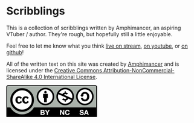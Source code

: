 # Scribblings

This is a collection of scribblings written by Amphimancer, an aspiring VTuber / author.
They're rough, but hopefully still a little enjoyable.

Feel free to let me know what you think [live on stream](https://www.twitch.tv/amphimancer), [on youtube](https://www.youtube.com/@Amphimancer), or [on github](https://github.com/amphimancer/scribblings)!

All of the written text on this site was created by [Amphimancer](https://github.com/amphimancer) and is licensed under the [Creative Commons Attribution-NonCommercial-ShareAlike 4.0 International License](https://creativecommons.org/licenses/by-nc-sa/4.0/legalcode).

[![CC BY NC SA](./content/cc/by-nc-sa.svg)](https://creativecommons.org/licenses/by-sa/4.0/)

